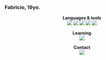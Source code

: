 ### Fabricio, 19yo.
 
<!--
**fabriciohrq/fabriciohrq** is a ✨ _special_ ✨ repository because its `README.md` (this file) appears on your GitHub profile.

Here are some ideas to get you started:

- 🔭 I’m currently working on ...
- 🌱 I’m currently learning ...
- 👯 I’m looking to collaborate on ...
- 🤔 I’m looking for help with ...
- 💬 Ask me about ...
- 📫 How to reach me: ...
- 😄 Pronouns: ...
- ⚡ Fun fact: ...
-->
<p align="center">
 <b>Languages & tools</b> <br>

 <img src="https://img.shields.io/badge/CSS3-1572B6?style=for-the-badge&logo=css3&logoColor=white">
 <img src="https://img.shields.io/badge/HTML5-E34F26?style=for-the-badge&logo=html5&logoColor=white">
 <img src="https://img.shields.io/badge/JavaScript-323330?style=for-the-badge&logo=javascript&logoColor=F7DF1E">
 <img src="https://img.shields.io/badge/PHP-777BB4?style=for-the-badge&logo=php&logoColor=white">
 <img src="https://img.shields.io/badge/Bootstrap-563D7C?style=for-the-badge&logo=bootstrap&logoColor=white">
</p>

<p align="center">
 <b>Learning</b> <br>
 <img src="https://img.shields.io/badge/Vue.js-35495E?style=for-the-badge&logo=vue.js&logoColor=4FC08D">
</p>

<p align="center">
 <b>Contact</b> <br>
 <a align="center" href="https://www.linkedin.com/in/fabricio-h-santos" target="_blank"><img src="https://img.shields.io/badge/-LinkedIn-%230077B5?style=for-the-badge&logo=linkedin&logoColor=white" target="_blank"></a>
 <!-- <a align="center" href="https://steamcommunity.com/id/hwkng01/" target="_blank"><img src="https://img.shields.io/badge/Steam-000000?style=for-the-badge&logo=steam&logoColor=white"></a> -->
</p>

<!-- <p align="center">
 <b>Games</b> <br>
 <a align="center" href="https://steamcommunity.com/id/hwkng01/" target="_blank"><img src="https://img.shields.io/badge/Steam-000000?style=for-the-badge&logo=steam&logoColor=white"></a>
 <a align="center" href="" target="_blank"><img src=""></a>
</p>

<!-- <div>
<a href="https://github.com/fabriciohrq">
<img height="180em" src="https://github-readme-stats.vercel.app/api/top-langs/?username=fabriciohrq&layout=compact&langs_count=7&theme=dracula"/>
<img height="180em" src="https://github-readme-stats.vercel.app/api?username=fabriciohrq&show_icons=true&theme=dracula&include_all_commits=true&count_private=true"/>
</div> -->
